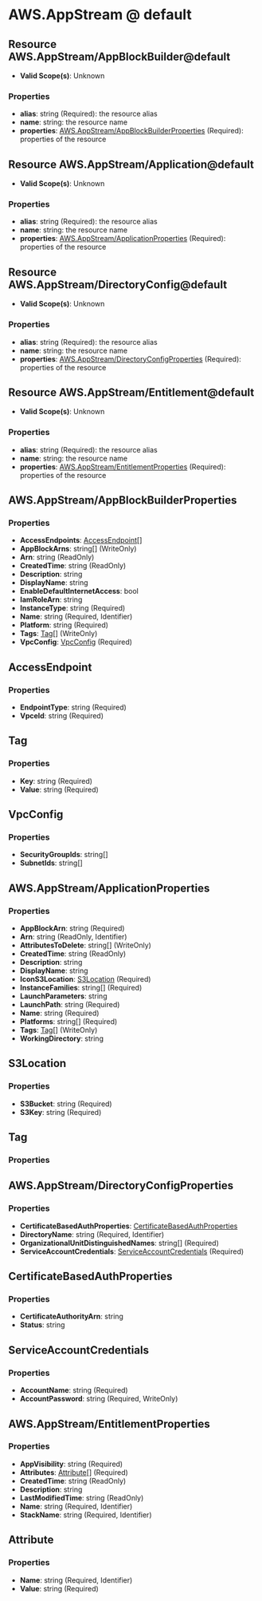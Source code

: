 # AWS.AppStream @ default

## Resource AWS.AppStream/AppBlockBuilder@default
* **Valid Scope(s)**: Unknown
### Properties
* **alias**: string (Required): the resource alias
* **name**: string: the resource name
* **properties**: [AWS.AppStream/AppBlockBuilderProperties](#awsappstreamappblockbuilderproperties) (Required): properties of the resource

## Resource AWS.AppStream/Application@default
* **Valid Scope(s)**: Unknown
### Properties
* **alias**: string (Required): the resource alias
* **name**: string: the resource name
* **properties**: [AWS.AppStream/ApplicationProperties](#awsappstreamapplicationproperties) (Required): properties of the resource

## Resource AWS.AppStream/DirectoryConfig@default
* **Valid Scope(s)**: Unknown
### Properties
* **alias**: string (Required): the resource alias
* **name**: string: the resource name
* **properties**: [AWS.AppStream/DirectoryConfigProperties](#awsappstreamdirectoryconfigproperties) (Required): properties of the resource

## Resource AWS.AppStream/Entitlement@default
* **Valid Scope(s)**: Unknown
### Properties
* **alias**: string (Required): the resource alias
* **name**: string: the resource name
* **properties**: [AWS.AppStream/EntitlementProperties](#awsappstreamentitlementproperties) (Required): properties of the resource

## AWS.AppStream/AppBlockBuilderProperties
### Properties
* **AccessEndpoints**: [AccessEndpoint](#accessendpoint)[]
* **AppBlockArns**: string[] (WriteOnly)
* **Arn**: string (ReadOnly)
* **CreatedTime**: string (ReadOnly)
* **Description**: string
* **DisplayName**: string
* **EnableDefaultInternetAccess**: bool
* **IamRoleArn**: string
* **InstanceType**: string (Required)
* **Name**: string (Required, Identifier)
* **Platform**: string (Required)
* **Tags**: [Tag](#tag)[] (WriteOnly)
* **VpcConfig**: [VpcConfig](#vpcconfig) (Required)

## AccessEndpoint
### Properties
* **EndpointType**: string (Required)
* **VpceId**: string (Required)

## Tag
### Properties
* **Key**: string (Required)
* **Value**: string (Required)

## VpcConfig
### Properties
* **SecurityGroupIds**: string[]
* **SubnetIds**: string[]

## AWS.AppStream/ApplicationProperties
### Properties
* **AppBlockArn**: string (Required)
* **Arn**: string (ReadOnly, Identifier)
* **AttributesToDelete**: string[] (WriteOnly)
* **CreatedTime**: string (ReadOnly)
* **Description**: string
* **DisplayName**: string
* **IconS3Location**: [S3Location](#s3location) (Required)
* **InstanceFamilies**: string[] (Required)
* **LaunchParameters**: string
* **LaunchPath**: string (Required)
* **Name**: string (Required)
* **Platforms**: string[] (Required)
* **Tags**: [Tag](#tag)[] (WriteOnly)
* **WorkingDirectory**: string

## S3Location
### Properties
* **S3Bucket**: string (Required)
* **S3Key**: string (Required)

## Tag
### Properties

## AWS.AppStream/DirectoryConfigProperties
### Properties
* **CertificateBasedAuthProperties**: [CertificateBasedAuthProperties](#certificatebasedauthproperties)
* **DirectoryName**: string (Required, Identifier)
* **OrganizationalUnitDistinguishedNames**: string[] (Required)
* **ServiceAccountCredentials**: [ServiceAccountCredentials](#serviceaccountcredentials) (Required)

## CertificateBasedAuthProperties
### Properties
* **CertificateAuthorityArn**: string
* **Status**: string

## ServiceAccountCredentials
### Properties
* **AccountName**: string (Required)
* **AccountPassword**: string (Required, WriteOnly)

## AWS.AppStream/EntitlementProperties
### Properties
* **AppVisibility**: string (Required)
* **Attributes**: [Attribute](#attribute)[] (Required)
* **CreatedTime**: string (ReadOnly)
* **Description**: string
* **LastModifiedTime**: string (ReadOnly)
* **Name**: string (Required, Identifier)
* **StackName**: string (Required, Identifier)

## Attribute
### Properties
* **Name**: string (Required, Identifier)
* **Value**: string (Required)

